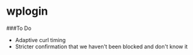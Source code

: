 wplogin
=======


###To Do
- Adaptive curl timing
- Stricter confirmation that we haven't been blocked and don't know it